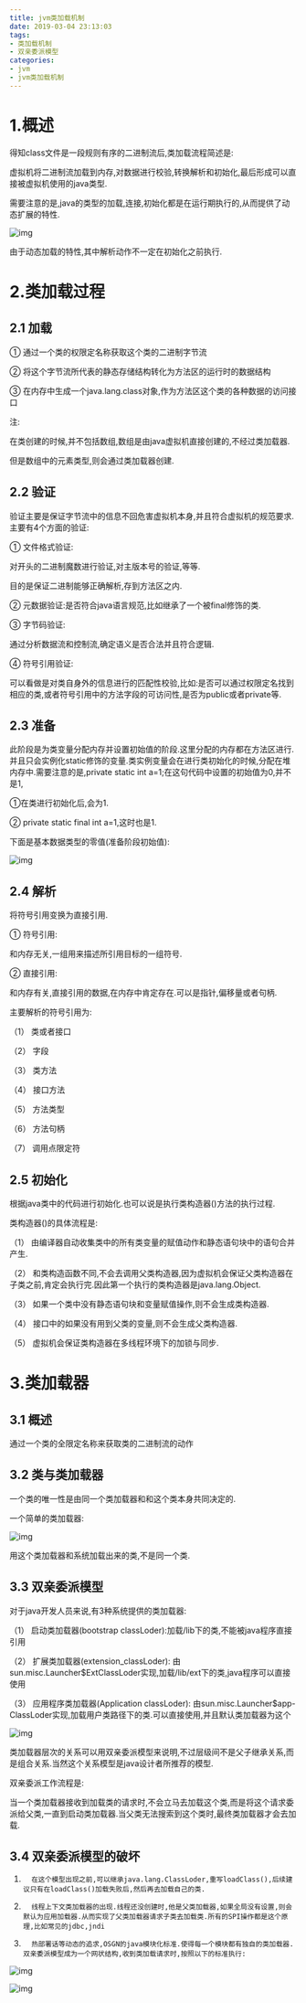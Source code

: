 ```yaml
---
title: jvm类加载机制
date: 2019-03-04 23:13:03
tags:
- 类加载机制
- 双亲委派模型
categories:
- jvm
- jvm类加载机制
---
```


# 1.概述

得知class文件是一段规则有序的二进制流后,类加载流程简述是:

虚拟机将二进制流加载到内存,对数据进行校验,转换解析和初始化,最后形成可以直接被虚拟机使用的java类型.

需要注意的是,java的类型的加载,连接,初始化都是在运行期执行的,从而提供了动态扩展的特性.

![img](1.png)

由于动态加载的特性,其中解析动作不一定在初始化之前执行.

# 2.类加载过程

## 2.1 加载

① 通过一个类的权限定名称获取这个类的二进制字节流

② 将这个字节流所代表的静态存储结构转化为方法区的运行时的数据结构

③ 在内存中生成一个java.lang.class对象,作为方法区这个类的各种数据的访问接口

注:

在类创建的时候,并不包括数组,数组是由java虚拟机直接创建的,不经过类加载器.

但是数组中的元素类型,则会通过类加载器创建.

## 2.2 验证

验证主要是保证字节流中的信息不回危害虚拟机本身,并且符合虚拟机的规范要求.主要有4个方面的验证:

① 文件格式验证:

对开头的二进制魔数进行验证,对主版本号的验证,等等.

目的是保证二进制能够正确解析,存到方法区之内.

② 元数据验证:是否符合java语言规范,比如继承了一个被final修饰的类.

③ 字节码验证:

通过分析数据流和控制流,确定语义是否合法并且符合逻辑.

④ 符号引用验证:

可以看做是对类自身外的信息进行的匹配性校验,比如:是否可以通过权限定名找到相应的类,或者符号引用中的方法字段的可访问性,是否为public或者private等.

## 2.3 准备

此阶段是为类变量分配内存并设置初始值的阶段.这里分配的内存都在方法区进行.并且只会实例化static修饰的变量.类实例变量会在进行类初始化的时候,分配在堆内存中.需要注意的是,private static int a=1;在这句代码中设置的初始值为0,并不是1,

①在类进行初始化后,会为1.

② private static final int a=1,这时也是1.

下面是基本数据类型的零值(准备阶段初始值):

![img](2.png)

## 2.4 解析

将符号引用变换为直接引用.

① 符号引用:

和内存无关,一组用来描述所引用目标的一组符号.

② 直接引用:

和内存有关,直接引用的数据,在内存中肯定存在.可以是指针,偏移量或者句柄.

主要解析的符号引用为:

（1）         类或者接口

（2）         字段

（3）         类方法

（4）         接口方法

（5）         方法类型

（6）         方法句柄

（7）         调用点限定符

## 2.5 初始化

根据java类中的代码进行初始化.也可以说是执行类构造器<clinit>()方法的执行过程.

类构造器<clinit>()的具体流程是:

（1）         由编译器自动收集类中的所有类变量的赋值动作和静态语句块中的语句合并产生.

（2）         和类构造函数不同,不会去调用父类构造器,因为虚拟机会保证父类构造器在子类之前,肯定会执行完.因此第一个执行的类构造器是java.lang.Object.

（3）         如果一个类中没有静态语句块和变量赋值操作,则不会生成类构造器.

（4）         接口中的如果没有用到父类的变量,则不会生成父类构造器.

（5）         虚拟机会保证类构造器在多线程环境下的加锁与同步.

# 3.类加载器

## 3.1 概述

通过一个类的全限定名称来获取类的二进制流的动作

## 3.2 类与类加载器

一个类的唯一性是由同一个类加载器和和这个类本身共同决定的.

一个简单的类加载器:

![img](3.png)

用这个类加载器和系统加载出来的类,不是同一个类.

## 3.3 双亲委派模型

对于java开发人员来说,有3种系统提供的类加载器:

（1）         启动类加载器(bootstrap classLoder):加载/lib下的类,不能被java程序直接引用

（2）         扩展类加载器(extension_classLoder): 由sun.misc.Launcher$ExtClassLoder实现,加载/lib/ext下的类,java程序可以直接使用

（3）         应用程序类加载器(Application classLoder): 由sun.misc.Launcher$app-ClassLoder实现,加载用户类路径下的类.可以直接使用,并且默认类加载器为这个

![img](4.png)

类加载器层次的关系可以用双亲委派模型来说明,不过层级间不是父子继承关系,而是组合关系.当然这个关系模型是java设计者所推荐的模型.

双亲委派工作流程是:

当一个类加载器接收到加载类的请求时,不会立马去加载这个类,而是将这个请求委派给父类,一直到启动类加载器.当父类无法搜索到这个类时,最终类加载器才会去加载.

## 3.4 双亲委派模型的破坏

1)       在这个模型出现之前,可以继承java.lang.ClassLoder,重写loadClass(),后续建议只有在loadClass()加载失败后,然后再去加载自己的类.

2)       线程上下文类加载器的出现.线程还没创建时,他是父类加载器,如果全局没有设置,则会默认为应用加载器.从而实现了父类加载器请求子类去加载类.所有的SPI操作都是这个原理,比如常见的jdbc,jndi

3)       热部署话等动态的追求,OSGN的java模块化标准.使得每一个模块都有独自的类加载器.双亲委派模型成为一个网状结构,收到类加载请求时,按照以下的标准执行:

![img](5.png)

![img](6.png)

 

 